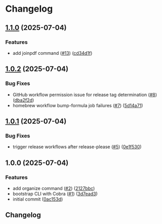# Changelog

## [1.1.0](https://github.com/stianfro/toolbelt/compare/v1.0.2...v1.1.0) (2025-07-04)


### Features

* add joinpdf command ([#13](https://github.com/stianfro/toolbelt/issues/13)) ([cd34d1f](https://github.com/stianfro/toolbelt/commit/cd34d1f76c5dae73bccf6ef7afc8dd51a33a7874))

## [1.0.2](https://github.com/stianfro/toolbelt/compare/v1.0.1...v1.0.2) (2025-07-04)


### Bug Fixes

* GitHub workflow permission issue for release tag determination ([#8](https://github.com/stianfro/toolbelt/issues/8)) ([dba2f2d](https://github.com/stianfro/toolbelt/commit/dba2f2d771ed339d6fb8446ad2647d30a090e092))
* homebrew workflow bump-formula job failures ([#7](https://github.com/stianfro/toolbelt/issues/7)) ([5d14a71](https://github.com/stianfro/toolbelt/commit/5d14a71b0ed931fe3a0e155935c57231897d7657))

## [1.0.1](https://github.com/stianfro/toolbelt/compare/v1.0.0...v1.0.1) (2025-07-04)


### Bug Fixes

* trigger release workflows after release-please ([#5](https://github.com/stianfro/toolbelt/issues/5)) ([0e1f530](https://github.com/stianfro/toolbelt/commit/0e1f53075d046adb5882d489d60bfa6315918cf7))

## 1.0.0 (2025-07-04)


### Features

* add organize command ([#2](https://github.com/stianfro/toolbelt/issues/2)) ([2127bbc](https://github.com/stianfro/toolbelt/commit/2127bbcab6f1f39e8c2a95814041196c3eaa1bcf))
* bootstrap CLI with Cobra ([#1](https://github.com/stianfro/toolbelt/issues/1)) ([3d7ead3](https://github.com/stianfro/toolbelt/commit/3d7ead3eccee66f27eac22321b60e33721fcbd4c))
* initial commit ([0ac153d](https://github.com/stianfro/toolbelt/commit/0ac153d4bcb4f990e73ba6fe8758d50c2f370cbb))

## Changelog
